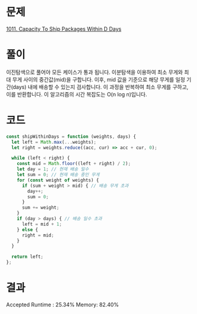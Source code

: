 # 문제

[1011. Capacity To Ship Packages Within D Days](https://leetcode.com/problems/capacity-to-ship-packages-within-d-days/)

# 풀이

이진탐색으로 풀어야 모든 케이스가 통과 됩니다.
이분탐색을 이용하여 최소 무게와 최대 무게 사이의 중간값(mid)을 구합니다. 이후, mid 값을 기준으로 해당 무게를 일정 기간(days) 내에 배송할 수 있는지 검사합니다. 이 과정을 반복하여 최소 무게를 구하고, 이를 반환합니다. 이 알고리즘의 시간 복잡도는 O(n log n)입니다.

# 코드

```javascript
const shipWithinDays = function (weights, days) {
  let left = Math.max(...weights);
  let right = weights.reduce((acc, cur) => acc + cur, 0);

  while (left < right) {
    const mid = Math.floor((left + right) / 2);
    let day = 1; // 현재 배송 일수
    let sum = 0; // 현재 배송 중인 무게
    for (const weight of weights) {
      if (sum + weight > mid) { // 배송 무게 초과
        day++;
        sum = 0;
      }
      sum += weight;
    }
    if (day > days) { // 배송 일수 초과
      left = mid + 1;
    } else {
      right = mid;
    }
  }

  return left;
};

```

# 결과

Accepted
Runtime : 25.34%
Memory: 82.40%
